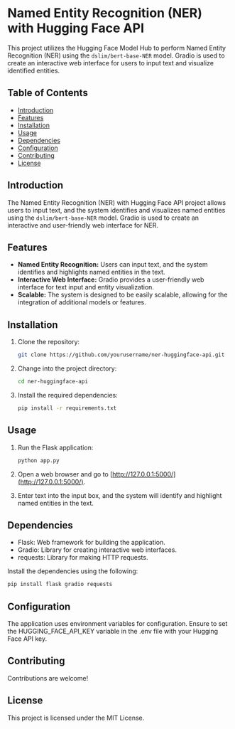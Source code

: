 # Named Entity Recognition (NER) with Hugging Face API

This project utilizes the Hugging Face Model Hub to perform Named Entity Recognition (NER) using the `dslim/bert-base-NER` model. Gradio is used to create an interactive web interface for users to input text and visualize identified entities.

## Table of Contents
- [Introduction](#introduction)
- [Features](#features)
- [Installation](#installation)
- [Usage](#usage)
- [Dependencies](#dependencies)
- [Configuration](#configuration)
- [Contributing](#contributing)
- [License](#license)

## Introduction

The Named Entity Recognition (NER) with Hugging Face API project allows users to input text, and the system identifies and visualizes named entities using the `dslim/bert-base-NER` model. Gradio is used to create an interactive and user-friendly web interface for NER.

## Features

- **Named Entity Recognition:** Users can input text, and the system identifies and highlights named entities in the text.
- **Interactive Web Interface:** Gradio provides a user-friendly web interface for text input and entity visualization.
- **Scalable:** The system is designed to be easily scalable, allowing for the integration of additional models or features.

## Installation

1. Clone the repository:

    ```bash
    git clone https://github.com/yourusername/ner-huggingface-api.git
    ```

2. Change into the project directory:

    ```bash
    cd ner-huggingface-api
    ```

3. Install the required dependencies:

    ```bash
    pip install -r requirements.txt
    ```

## Usage

1. Run the Flask application:

    ```bash
    python app.py
    ```

2. Open a web browser and go to [http://127.0.0.1:5000/](http://127.0.0.1:5000/).

3. Enter text into the input box, and the system will identify and highlight named entities in the text.

## Dependencies

- Flask: Web framework for building the application.
- Gradio: Library for creating interactive web interfaces.
- requests: Library for making HTTP requests.

Install the dependencies using the following:

```bash
pip install flask gradio requests
```

## Configuration 
The application uses environment variables for configuration. Ensure to set the HUGGING_FACE_API_KEY variable in the .env file with your Hugging Face API key.

## Contributing 
Contributions are welcome! 

## License
This project is licensed under the MIT License.
